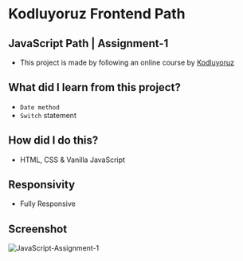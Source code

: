# Kodluyoruz Frontend Path

## JavaScript Path | Assignment-1
- This project is made by following an online course by [Kodluyoruz](https://www.patika.dev/) 

## What did I learn from this project?
- `Date method`
- `Switch` statement 

## How did I do this?
- HTML, CSS & Vanilla JavaScript

## Responsivity
- Fully Responsive

## Screenshot
![JavaScript-Assignment-1](https://user-images.githubusercontent.com/72968539/115205411-d2de0a80-a0f9-11eb-8203-514a7aa07290.png)


